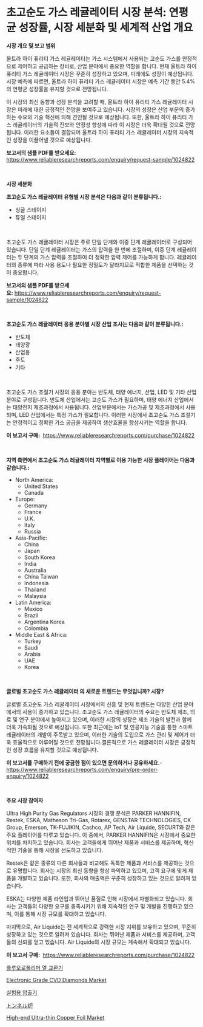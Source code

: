 <p><h1>초고순도 가스 레귤레이터 시장 분석: 연평균 성장률, 시장 세분화 및 세계적 산업 개요</h1></p><p><strong>시장 개요 및 보고 범위</strong></p>
<p><p>울트라 하이 퓨리티 가스 레귤레이터는 가스 시스템에서 사용되는 고순도 가스를 안정적으로 제어하고 공급하는 장비로, 산업 분야에서 중요한 역할을 합니다. 현재 울트라 하이 퓨리티 가스 레귤레이터 시장은 꾸준히 성장하고 있으며, 미래에도 성장이 예상됩니다. 시장 예측에 따르면, 울트라 하이 퓨리티 가스 레귤레이터 시장은 예측 기간 동안 5.4%의 연평균 성장률을 유지할 것으로 전망됩니다.</p><p>이 시장의 최신 동향과 성장 분석을 고려할 때, 울트라 하이 퓨리티 가스 레귤레이터 시장은 미래에 대한 긍정적인 전망을 보여주고 있습니다. 시장의 성장은 산업 부문의 증가하는 수요와 기술 혁신에 의해 견인될 것으로 예상됩니다. 또한, 울트라 하이 퓨리티 가스 레귤레이터의 기술적 진보와 안정성 향상에 따라 이 시장은 더욱 확대될 것으로 전망됩니다. 이러한 요소들이 결합되어 울트라 하이 퓨리티 가스 레귤레이터 시장의 지속적인 성장을 이끌어낼 것으로 예상됩니다.</p></p>
<p><strong>보고서의 샘플 PDF를 받으세요:</strong> <a href="https://www.reliableresearchreports.com/enquiry/request-sample/1024822">https://www.reliableresearchreports.com/enquiry/request-sample/1024822</a></p>
<p>&nbsp;</p>
<p><strong>시장 세분화</strong></p>
<p><strong>초고순도 가스 레귤레이터 유형별 시장 분석은 다음과 같이 분류됩니다.:</strong></p>
<p><ul><li>싱글 스테이지</li><li>듀얼 스테이지</li></ul></p>
<p>&nbsp;</p>
<p><p>초고순도 가스 레귤레이터 시장은 주로 단일 단계와 이중 단계 레귤레이터로 구성되어 있습니다. 단일 단계 레귤레이터는 가스의 압력을 한 번에 조절하며, 이중 단계 레귤레이터는 두 단계의 가스 압력을 조절하여 더 정확한 압력 제어를 가능하게 합니다. 레귤레이터의 종류에 따라 사용 용도나 필요한 정밀도가 달라지므로 적합한 제품을 선택하는 것이 중요합니다.</p></p>
<p><strong>보고서의 샘플 PDF를 받으세요:</strong>&nbsp;<a href="https://www.reliableresearchreports.com/enquiry/request-sample/1024822">https://www.reliableresearchreports.com/enquiry/request-sample/1024822</a></p>
<p>&nbsp;</p>
<p><strong> 초고순도 가스 레귤레이터 응용 분야별 시장 산업 조사는 다음과 같이 분류됩니다.:</strong></p>
<p><ul><li>반도체</li><li>태양광</li><li>산업용</li><li>주도</li><li>기타</li></ul></p>
<p>&nbsp;</p>
<p><p>초고순도 가스 조절기 시장의 응용 분야는 반도체, 태양 에너지, 산업, LED 및 기타 산업분야로 구성됩니다. 반도체 산업에서는 고순도 가스가 필요하며, 태양 에너지 산업에서는 태양전지 제조과정에서 사용됩니다. 산업부문에서는 가스가공 및 제조과정에서 사용되며, LED 산업에서는 특정 가스가 필요합니다. 이러한 시장에서 초고순도 가스 조절기는 안정적이고 정확한 가스 공급을 제공하여 생산효율을 향상시키는 역할을 합니다.</p></p>
<p><strong>이 보고서 구매:</strong>&nbsp; <a href="https://www.reliableresearchreports.com/purchase/1024822">https://www.reliableresearchreports.com/purchase/1024822</a></p>
<p>&nbsp;</p>
<p><strong>지역 측면에서 초고순도 가스 레귤레이터 지역별로 이용 가능한 시장 플레이어는 다음과 같습니다.:</strong></p>
<p><ul>
    <li>
        North America:
        <ul>
            <li>United States</li>
            <li>Canada</li>
        </ul>
    </li>
    <li>
        Europe:
        <ul>
            <li>Germany</li>
            <li>France</li>
            <li>U.K.</li>
            <li>Italy</li>
            <li>Russia</li>
        </ul>
    </li>
    <li>
        Asia-Pacific:
        <ul>
            <li>China</li>
            <li>Japan</li>
            <li>South Korea</li>
            <li>India</li>
            <li>Australia</li>
            <li>China Taiwan</li>
            <li>Indonesia</li>
            <li>Thailand</li>
            <li>Malaysia</li>
        </ul>
    </li>
    <li>
        Latin America:
        <ul>
            <li>Mexico</li>
            <li>Brazil</li>
            <li>Argentina Korea</li>
            <li>Colombia</li>
        </ul>
    </li>
    <li>
        Middle East & Africa:
        <ul>
            <li>Turkey</li>
            <li>Saudi</li>
            <li>Arabia</li>
            <li>UAE</li>
            <li>Korea</li>
        </ul>
    </li>
    </ul></p>
<p>&nbsp;</p>
<p><strong>글로벌 초고순도 가스 레귤레이터 의 새로운 트렌드는 무엇입니까? 시장?</strong></p>
<p><p>글로벌 초고순도 가스 레귤레이터 시장에서의 신흥 및 현재 트렌드는 다양한 산업 분야에서의 사용이 증가하고 있습니다. 초고순도 가스 레귤레이터의 수요는 반도체 제조, 의료 및 연구 분야에서 높아지고 있으며, 이러한 시장의 성장은 제조 기술의 발전과 함께 더욱 가속화될 것으로 예상됩니다. 또한 최근에는 IoT 및 인공지능 기술을 통한 스마트 레귤레이터의 개발이 주목받고 있으며, 이러한 기술의 도입으로 가스 관리 및 제어가 더욱 효율적으로 이루어질 것으로 전망됩니다.결론적으로 가스 레귤레이터 시장은 긍정적인 성장 흐름을 유지할 것으로 예상됩니다.</p></p>
<p><strong>이 보고서를 구매하기 전에 궁금한 점이 있으면 문의하거나 공유하세요.</strong>- <a href="https://www.reliableresearchreports.com/enquiry/pre-order-enquiry/1024822">https://www.reliableresearchreports.com/enquiry/pre-order-enquiry/1024822</a></p>
<p>&nbsp;</p>
<p><strong>주요 시장 참여자</strong></p>
<p><p>Ultra High Purity Gas Regulators 시장의 경쟁 분석은 PARKER HANNIFIN, Restek, ESKA, Matheson Tri-Gas, Rotarex, GENSTAR TECHNOLOGIES, CK Group, Emerson, TK-FUJIKIN, Cashco, AP Tech, Air Liquide, SECURT와 같은 주요 플레이어를 다루고 있습니다. 이 중에서, PARKER HANNIFIN은 시장에서 중요한 위치를 차지하고 있습니다. 회사는 고객들에게 뛰어난 제품과 서비스를 제공하며, 혁신적인 기술을 통해 시장을 선도하고 있습니다. </p><p>Restek은 같은 종류의 다른 회사들과 비교해도 독특한 제품과 서비스를 제공하는 것으로 유명합니다. 회사는 시장의 최신 동향을 항상 파악하고 있으며, 고객 요구에 맞게 제품을 개발하고 있습니다. 또한, 회사의 매출액은 꾸준히 성장하고 있는 것으로 알려져 있습니다.</p><p>ESKA는 다양한 제품 라인업과 뛰어난 품질로 인해 시장에서 차별화되고 있습니다. 회사는 고객들의 다양한 요구를 충족시키기 위해 지속적인 연구 및 개발을 진행하고 있으며, 이를 통해 시장 규모를 확대하고 있습니다.</p><p>마지막으로, Air Liquide는 전 세계적으로 강력한 시장 지위를 보유하고 있으며, 꾸준히 성장하고 있는 것으로 알려져 있습니다. 회사는 뛰어난 제품과 서비스를 제공하며, 고객들의 신뢰를 얻고 있습니다. Air Liquide의 시장 규모는 계속해서 확대되고 있습니다.</p></p>
<p><strong>이 보고서 구매:</strong>&nbsp;&nbsp;<a href="https://www.reliableresearchreports.com/purchase/1024822">https://www.reliableresearchreports.com/purchase/1024822</a></p>
<p><p><a href="https://github.com/crfsywufhm81415/Market-Research-Report-List-1/blob/main/69973921436.md">플루오로폴리머 열 교환기</a></p><p><a href="https://github.com/RickHolmes3/Market-Research-Report-List-3/blob/main/electronic-grade-cvd-diamonds-market.md">Electronic Grade CVD Diamonds Market</a></p><p><a href="https://github.com/vs10l4sfg5c/Market-Research-Report-List-1/blob/main/53990551437.md">실험용 압출기</a></p><p><a href="https://github.com/cnnriuez22368/Market-Research-Report-List-1/blob/main/24242851775.md">トンネル炉</a></p><p><a href="https://issuu.com/reportprime-2/docs/high-end-ultra-thin-copper-foil-market-size-2030.p">High-end Ultra-thin Copper Foil Market</a></p></p>
